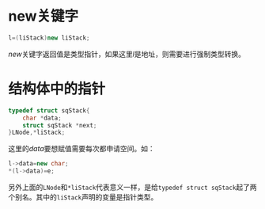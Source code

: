 # new关键字

~~~c++
l=(liStack)new liStack;
~~~

$new$关键字返回值是类型指针，如果这里$l$是地址，则需要进行强制类型转换。

# 结构体中的指针

~~~c++
typedef struct sqStack{
	char *data;
	struct sqStack *next;
}LNode,*liStack;
~~~

这里的$data$要想赋值需要每次都申请空间。如：

~~~c++
l->data=new char;
*(l->data)=e;
~~~

另外上面的`LNode`和`*liStack`代表意义一样，是给`typedef struct sqStack`起了两个别名。其中的`liStack`声明的变量是指针类型。

